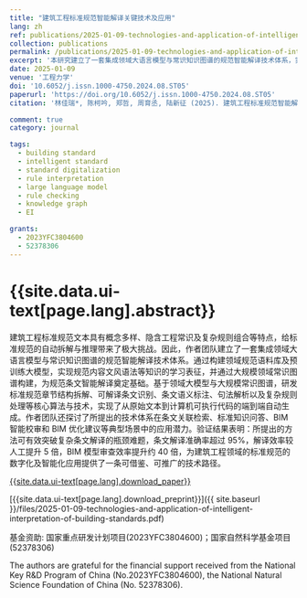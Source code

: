 ```yaml
---
title: "建筑工程标准规范智能解译关键技术及应用"
lang: zh
ref: publications/2025-01-09-technologies-and-application-of-intelligent-interpretation-of-building-standards
collection: publications
permalink: /publications/2025-01-09-technologies-and-application-of-intelligent-interpretation-of-building-standards
excerpt: '本研究建立了一套集成领域大语言模型与常识知识图谱的规范智能解译技术体系，实现了95%以上的规范条文解译准确率，BIM 模型审查效率提升约 40 倍，为建筑工程领域的标准规范的数字化及智能化应用提供了一条可借鉴、可推广的技术路径'
date: 2025-01-09
venue: '工程力学'
doi: '10.6052/j.issn.1000-4750.2024.08.ST05'
paperurl: 'https://doi.org/10.6052/j.issn.1000-4750.2024.08.ST05'
citation: '林佳瑞*, 陈柯吟, 郑哲, 周育丞, 陆新征 (2025). 建筑工程标准规范智能解译关键技术及应用. <i>工程力学</i>, 42(2), 1-14. doi: 10.6052/j.issn.1000-4750.2024.08.ST05'

comment: true
category: journal

tags: 
  - building standard
  - intelligent standard
  - standard digitalization
  - rule interpretation
  - large language model
  - rule checking
  - knowledge graph
  - EI

grants:
  - 2023YFC3804600
  - 52378306
---
```



{{site.data.ui-text[page.lang].abstract}}
====

建筑工程标准规范文本具有概念多样、隐含工程常识及复杂规则组合等特点，给标准规范的自动拆解与推理带来了极大挑战。因此，作者团队建立了一套集成领域大语言模型与常识知识图谱的规范智能解译技术体系。通过构建领域规范语料库及预训练大模型，实现规范内容文风语法等知识的学习表征，并通过大规模领域常识图谱构建，为规范条文智能解译奠定基础。基于领域大模型与大规模常识图谱，研发标准规范章节结构拆解、可解译条文识别、条文语义标注、句法解析以及复杂规则处理等核心算法与技术，实现了从原始文本到计算机可执行代码的端到端自动生成。作者团队还探讨了所提出的技术体系在条文关联检索、标准知识问答、BIM 智能校审和 BIM 优化建议等典型场景中的应用潜力。验证结果表明：所提出的方法可有效突破复杂条文解译的瓶颈难题，条文解译准确率超过 95%，解译效率较人工提升 5 倍，BIM 模型审查效率提升约 40 倍，为建筑工程领域的标准规范的数字化及智能化应用提供了一条可借鉴、可推广的技术路径。

[{{site.data.ui-text[page.lang].download_paper}}]({{page.paperurl}})

[{{site.data.ui-text[page.lang].download_preprint}}]({{ site.baseurl }}/files/2025-01-09-technologies-and-application-of-intelligent-interpretation-of-building-standards.pdf)

基金资助: 国家重点研发计划项目(2023YFC3804600)；国家自然科学基金项目(52378306)

The authors are grateful for the financial support received from the National Key R&D Program of China (No.2023YFC3804600), the National Natural Science Foundation of China (No. 52378306). 